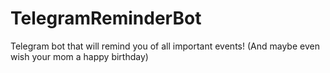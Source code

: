 # TelegramReminderBot
Telegram bot that will remind you of all important events! (And maybe even wish your mom a happy birthday)
